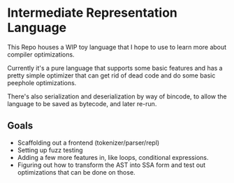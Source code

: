 # Intermediate Representation Language

This Repo houses a WIP toy language that I hope to use to learn more
about compiler optimizations.

Currently it's a pure language that supports some basic features and has
a pretty simple optimizer that can get rid of dead code and do some
basic peephole optimizations.

There's also serialization and deserialization by way of bincode, to
allow the language to be saved as bytecode, and later re-run.

## Goals

- Scaffolding out a frontend (tokenizer/parser/repl)
- Setting up fuzz testing
- Adding a few more features in, like loops, conditional expressions.
- Figuring out how to transform the AST into SSA form and test out
  optimizations that can be done on those.
